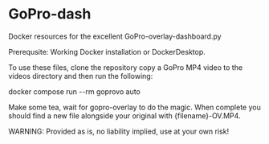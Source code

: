 # GoPro-dash
Docker resources for the excellent GoPro-overlay-dashboard.py


Prerequsite: Working Docker installation or DockerDesktop.

To use these files, clone the repository copy a GoPro MP4 video
to the videos directory and then run the following:

docker compose run --rm goprovo auto

Make some tea, wait for gopro-overlay to do the magic. When complete
you should find a new file alongside your original with {filename}-OV.MP4.

WARNING: Provided as is, no liability implied, use at your own risk!
